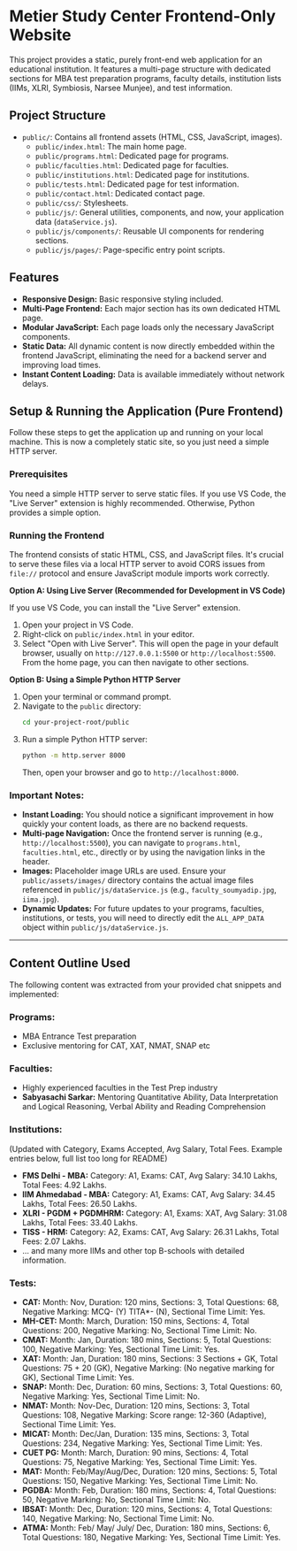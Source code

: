 # Metier Study Center Frontend-Only Website

This project provides a static, purely front-end web application for an educational institution. It features a multi-page structure with dedicated sections for MBA test preparation programs, faculty details, institution lists (IIMs, XLRI, Symbiosis, Narsee Munjee), and test information.

## Project Structure

-   `public/`: Contains all frontend assets (HTML, CSS, JavaScript, images).
    -   `public/index.html`: The main home page.
    -   `public/programs.html`: Dedicated page for programs.
    -   `public/faculties.html`: Dedicated page for faculties.
    -   `public/institutions.html`: Dedicated page for institutions.
    -   `public/tests.html`: Dedicated page for test information.
    -   `public/contact.html`: Dedicated contact page.
    -   `public/css/`: Stylesheets.
    -   `public/js/`: General utilities, components, and now, your application data (`dataService.js`).
    -   `public/js/components/`: Reusable UI components for rendering sections.
    -   `public/js/pages/`: Page-specific entry point scripts.

## Features

-   **Responsive Design:** Basic responsive styling included.
-   **Multi-Page Frontend:** Each major section has its own dedicated HTML page.
-   **Modular JavaScript:** Each page loads only the necessary JavaScript components.
-   **Static Data:** All dynamic content is now directly embedded within the frontend JavaScript, eliminating the need for a backend server and improving load times.
-   **Instant Content Loading:** Data is available immediately without network delays.

## Setup & Running the Application (Pure Frontend)

Follow these steps to get the application up and running on your local machine. This is now a completely static site, so you just need a simple HTTP server.

### Prerequisites

You need a simple HTTP server to serve static files. If you use VS Code, the "Live Server" extension is highly recommended. Otherwise, Python provides a simple option.

### Running the Frontend

The frontend consists of static HTML, CSS, and JavaScript files. It's crucial to serve these files via a local HTTP server to avoid CORS issues from `file://` protocol and ensure JavaScript module imports work correctly.

**Option A: Using Live Server (Recommended for Development in VS Code)**

If you use VS Code, you can install the "Live Server" extension.
1.  Open your project in VS Code.
2.  Right-click on `public/index.html` in your editor.
3.  Select "Open with Live Server".
    This will open the page in your default browser, usually on `http://127.0.0.1:5500` or `http://localhost:5500`.
    From the home page, you can then navigate to other sections.

**Option B: Using a Simple Python HTTP Server**

1.  Open your terminal or command prompt.
2.  Navigate to the `public` directory:
    ```bash
    cd your-project-root/public
    ```
3.  Run a simple Python HTTP server:
    ```bash
    python -m http.server 8000
    ```
    Then, open your browser and go to `http://localhost:8000`.

### Important Notes:

-   **Instant Loading:** You should notice a significant improvement in how quickly your content loads, as there are no backend requests.
-   **Multi-page Navigation:** Once the frontend server is running (e.g., `http://localhost:5500`), you can navigate to `programs.html`, `faculties.html`, etc., directly or by using the navigation links in the header.
-   **Images:** Placeholder image URLs are used. Ensure your `public/assets/images/` directory contains the actual image files referenced in `public/js/dataService.js` (e.g., `faculty_soumyadip.jpg`, `iima.jpg`).
-   **Dynamic Updates:** For future updates to your programs, faculties, institutions, or tests, you will need to directly edit the `ALL_APP_DATA` object within `public/js/dataService.js`.

---

## Content Outline Used

The following content was extracted from your provided chat snippets and implemented:

### Programs:
-   MBA Entrance Test preparation
-   Exclusive mentoring for CAT, XAT, NMAT, SNAP etc

### Faculties:
-   Highly experienced faculties in the Test Prep industry
-   **Sabyasachi Sarkar:** Mentoring Quantitative Ability, Data Interpretation and Logical Reasoning, Verbal Ability and Reading Comprehension

### Institutions:
(Updated with Category, Exams Accepted, Avg Salary, Total Fees. Example entries below, full list too long for README)
-   **FMS Delhi - MBA:** Category: A1, Exams: CAT, Avg Salary: 34.10 Lakhs, Total Fees: 4.92 Lakhs.
-   **IIM Ahmedabad - MBA:** Category: A1, Exams: CAT, Avg Salary: 34.45 Lakhs, Total Fees: 26.50 Lakhs.
-   **XLRI - PGDM + PGDMHRM:** Category: A1, Exams: XAT, Avg Salary: 31.08 Lakhs, Total Fees: 33.40 Lakhs.
-   **TISS - HRM:** Category: A2, Exams: CAT, Avg Salary: 26.31 Lakhs, Total Fees: 2.07 Lakhs.
-   ... and many more IIMs and other top B-schools with detailed information.

### Tests:
-   **CAT:** Month: Nov, Duration: 120 mins, Sections: 3, Total Questions: 68, Negative Marking: MCQ- (Y) TITA*- (N), Sectional Time Limit: Yes.
-   **MH-CET:** Month: March, Duration: 150 mins, Sections: 4, Total Questions: 200, Negative Marking: No, Sectional Time Limit: No.
-   **CMAT:** Month: Jan, Duration: 180 mins, Sections: 5, Total Questions: 100, Negative Marking: Yes, Sectional Time Limit: Yes.
-   **XAT:** Month: Jan, Duration: 180 mins, Sections: 3 Sections + GK, Total Questions: 75 + 20 (GK), Negative Marking: (No negative marking for GK), Sectional Time Limit: Yes.
-   **SNAP:** Month: Dec, Duration: 60 mins, Sections: 3, Total Questions: 60, Negative Marking: Yes, Sectional Time Limit: No.
-   **NMAT:** Month: Nov-Dec, Duration: 120 mins, Sections: 3, Total Questions: 108, Negative Marking: Score range: 12-360 (Adaptive), Sectional Time Limit: Yes.
-   **MICAT:** Month: Dec/Jan, Duration: 135 mins, Sections: 3, Total Questions: 234, Negative Marking: Yes, Sectional Time Limit: Yes.
-   **CUET PG:** Month: March, Duration: 90 mins, Sections: 4, Total Questions: 75, Negative Marking: Yes, Sectional Time Limit: Yes.
-   **MAT:** Month: Feb/May/Aug/Dec, Duration: 120 mins, Sections: 5, Total Questions: 150, Negative Marking: Yes, Sectional Time Limit: No.
-   **PGDBA:** Month: Feb, Duration: 180 mins, Sections: 4, Total Questions: 50, Negative Marking: No, Sectional Time Limit: No.
-   **IBSAT:** Month: Dec, Duration: 120 mins, Sections: 4, Total Questions: 140, Negative Marking: No, Sectional Time Limit: No.
-   **ATMA:** Month: Feb/ May/ July/ Dec, Duration: 180 mins, Sections: 6, Total Questions: 180, Negative Marking: Yes, Sectional Time Limit: Yes.
